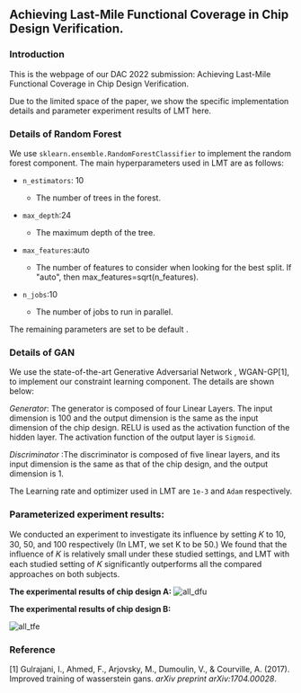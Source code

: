 ## Achieving Last-Mile Functional Coverage in Chip Design Verification.

### Introduction

This is the webpage of our DAC 2022 submission: Achieving Last-Mile Functional Coverage in Chip Design Verification.

 Due to the limited space of the paper, we show the specific implementation details and parameter experiment results of LMT here.

### Details of Random Forest
We use `sklearn.ensemble.RandomForestClassifier` to implement the random forest component. The main hyperparameters used in LMT are as follows:

- `n_estimators`: 10
  - The number of trees in the forest.

- `max_depth`:24
  - The maximum depth of the tree. 

- `max_features`:auto
  - The number of features to consider when looking for the best split. If "auto", then max_features=sqrt(n_features).

- `n_jobs`:10
  - The number of jobs to run in parallel. 

The remaining parameters are set to be default .

### Details of GAN

We use  the state-of-the-art Generative Adversarial Network , WGAN-GP[1],  to implement our constraint learning component. The details are shown below: 

*Generator*: The generator is composed of four Linear Layers. The input dimension is 100 and the output dimension is the same as the input dimension of the chip design. RELU is used as the activation function of the hidden layer. The activation function of the output layer is `Sigmoid`.

*Discriminator* :The discriminator is composed of five linear layers, and its input dimension is the same as that of the chip design, and the output dimension is 1.

The Learning rate and optimizer used in LMT are `1e-3` and `Adam` respectively. 

### Parameterized experiment results:

We conducted an experiment to investigate its influence by setting 𝐾 to 10, 30, 50, and 100 respectively (In LMT, we set K to be 50.) We found that the influence of 𝐾 is relatively small under these studied settings, and LMT with each studied setting of
𝐾 significantly outperforms all the compared approaches on both subjects.

**The experimental results of chip design A:**
![all_dfu](https://user-images.githubusercontent.com/74804893/142853519-6dcf8f70-2307-4873-95f9-7ffd21aa7343.png)

**The experimental results of chip design B:**

![all_tfe](https://user-images.githubusercontent.com/74804893/142853753-b6244307-7d0e-4771-b81d-9aaf3fb71192.png)

### Reference
[1] Gulrajani, I., Ahmed, F., Arjovsky, M., Dumoulin, V., & Courville, A. (2017). Improved training of wasserstein gans. *arXiv preprint arXiv:1704.00028*.

